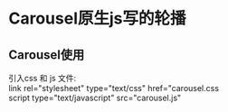 # Carousel原生js写的轮播  
## Carousel使用  
引入css 和 js 文件:    
  link rel="stylesheet" type="text/css" href="carousel.css   
  script type="text/javascript" src="carousel.js"
